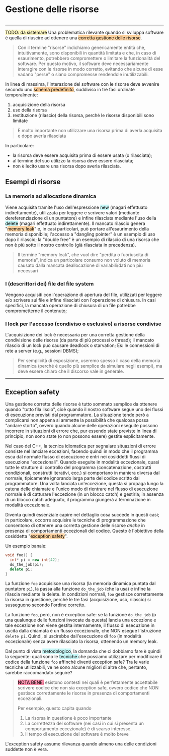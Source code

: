 # Gestione delle risorse
```toc
```
---
<mark style="background: #FFF3A3A6;">TODO: da sistemare</mark>
Una problematica rilevante quando si sviluppa software è quella di riuscire ad ottenere una <mark style="background: #FFB86CA6;">corretta gestione delle risorse</mark>.

> Con il termine "risorse" indichiamo genericamente entità che, intuitivamente, sono disponibili in quantità limitata e che, in caso di esaurimento, potrebbero compromettere o limitare la funzionalità del software. Per questo motivo, il software deve necessariamente interagire con le risorse in modo corretto, evitando che alcune di esse vadano "perse" o siano compromesse rendendole inutilizzabili.

In linea di massima, l'interazione del software con le risorse deve avvenire secondo uno <mark style="background: #FFB86CA6;">schema predefinito</mark>, suddiviso in tre fasi ordinate temporalmente:
1. acquisizione della risorsa
2. uso della risorsa
3. restituzione (rilascio) della risorsa, perché le risorse disponibili sono limitate

> È molto importante non utilizzare una risorsa prima di averla acquisita e dopo averla rilasciata

In particolare:
* la risorsa deve essere acquisita prima di essere usata (o rilasciata);
* al termine del suo utilizzo la risorsa deve essere rilasciata;
* non è lecito usare una risorsa dopo averla rilasciata.

## Esempi di risorse

### La memoria ad allocazione dinamica
Viene acquisita tramite l'uso dell'espressione <mark style="background: #ABF7F7A6;">new</mark> (magari effettuato indirettamente), utilizzata per leggere e scrivere valori (mediante dereferenziazione di un puntatore) e infine rilasciata mediante l'uso della <mark style="background: #ABF7F7A6;">delete</mark> (magari effettuato indirettamente).
Il mancato rilascio genera "<mark style="background: #FFB86CA6;">memory leak</mark>" e, in casi particolari, può portare all'esaurimento della memoria disponibile; l'accesso a "dangling pointer" è un esempio di uso dopo il rilascio; la "double free" è un esempio di rilascio di una risorsa che non è più sotto il nostro controllo (già rilasciata in precedenza).

> Il termine "memory leak", che vuol dire "perdita o fuoriuscita di memoria", indica un particolare consumo non voluto di memoria causato dalla mancata deallocazione di variabili/dati non più necessari

### I (descrittori dei) file del file system
Vengono acquisiti con l'operazione di apertura del file, utilizzati per leggere e/o scrivere sul file e infine rilasciati con l'operazione di chiusura.
In casi specifici, la mancata operazione di chiusura di un file potrebbe comprometterne il contenuto;

### I lock per l'accesso (condiviso o esclusivo) a risorse condivise
L'acquisizione dei lock è necessaria per una corretta gestione della condivisione delle risorse (da parte di più processi o thread); il mancato rilascio di un lock può causare deadlock o starvation;
Es: le connessioni di rete a server (e.g., sessioni DBMS);

> Per semplicità di esposizione, useremo spesso il caso della memoria dinamica (perché è quello più semplice da simulare negli esempi), ma deve essere chiaro che il discorso vale in generale.

---

## Exception safety

Una gestione corretta delle risorse è tutto sommato semplice da ottenere quando "tutto fila liscio", cioè quando il nostro software segue uno dei flussi di esecuzione previsti dal programmatore. La situazione tende però a complicarsi non appena si ammette la possibilità che qualcosa possa "andare storto", ovvero quando alcune delle operazioni eseguite possono incorrere in situazioni di errore che, pur essendo state previste in linea di principio, non sono state (o non possono essere) gestite esplicitamente.

Nel caso del C++, la tecnica idiomatica per segnalare situazioni di errore consiste nel lanciare eccezioni, facendo quindi in modo che il programma esca dal normale flusso di esecuzione e entri nei cosiddetti flussi di esecuzione "eccezionali". Quando eseguite in modalità eccezionale, quasi tutte le strutture di controllo del programma (concatenazione, costrutti condizionali, construtti iterativi, ecc.) si comportano in maniera diversa dal normale, tipicamente ignorando larga parte del codice scritto dal programmatore. Una volta lanciata un'eccezione, questa si propaga lungo la catena delle chiamate e l'unico modo di rientrare nel flusso di esecuzione normale è di catturare l'eccezione (in un blocco catch) e gestirla; in assenza di un blocco catch adeguato, il programma giungerà a terminazione in modalità eccezionale.

Diventa quindi essenziale capire nel dettaglio cosa succede in questi casi; in particolare, occorre acquisire le tecniche di programmazione che consentono di ottenere una corretta gestione delle risorse *anche* in presenza di comportamenti eccezionali del codice. Questo è l'obiettivo della cosiddetta "<mark style="background: #FFB86CA6;">exception safety</mark>".

Un esempio banale:
```cpp
void foo() {
  int* pi = new int(42);
  do_the_job(pi);
  delete pi;
}
```

La funzione `foo` acquisisce una risorsa (la memoria dinamica puntata dal puntatore `pi`), la passa alla funzione `do_the_job` (che la usa) e infine la rilascia mediante la delete. 
In condizioni normali, `foo` gestisce correttamente la risorsa in questione, perché le tre fasi (acquisizione, uso, rilascio) si susseguono secondo l'ordine corretto.

La funzione `foo`, però, non è exception safe: se la funzione `do_the_job` (o una qualunque delle funzioni invocate da questa) lancia una eccezione e tale eccezione non viene gestita internamente, il flusso di esecuzione in uscita dalla chiamata è un flusso eccezionale, che NON esegue l'istruzione `delete pi`. Quindi, si uscirebbe dall'esecuzione di `foo` (in modalità eccezionale) senza avere rilasciato la risorsa, ottenendo un memory leak.

Dal punto di vista <mark style="background: #ABF7F7A6;">metodologico</mark>, la domanda che ci dobbiamo fare è quindi la seguente: quali sono le <mark style="background: #ABF7F7A6;">tecniche </mark>che possiamo utilizzare per modificare il codice della funzione `foo` affinché diventi exception safe? Tra le varie tecniche utilizzabili, ve ne sono alcune migliori di altre che, pertanto, sarebbe raccomandato seguire?

> <mark style="background: #FF5582A6;">NOTA BENE:</mark> esistono contesti nei quali è perfettamente accettabile scrivere codice che non sia exception safe, ovvero codice che NON gestisce correttamente le risorse in presenza di comportamenti eccezionali. 
> 
> Per esempio, questo capita quando
> 1.  La risorsa in questione è poco importante
> 2.  La correttezza del software (nei casi in cui si presenta un comportamento eccezionale) è di scarso interesse.
> 3.  Il tempo di esecuzione del software è molto breve

L'exception safety assume rilevanza quando almeno una delle condizioni suddette non è vera.